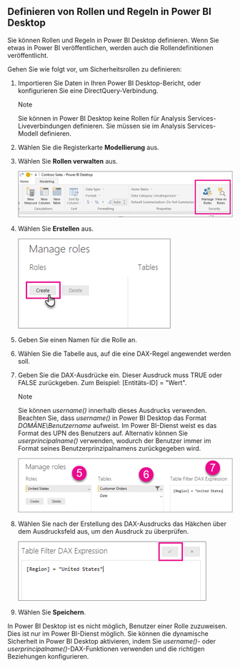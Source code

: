 ## <a name="define-roles-and-rules-within-power-bi-desktop"></a>Definieren von Rollen und Regeln in Power BI Desktop
Sie können Rollen und Regeln in Power BI Desktop definieren. Wenn Sie etwas in Power BI veröffentlichen, werden auch die Rollendefinitionen veröffentlicht.

Gehen Sie wie folgt vor, um Sicherheitsrollen zu definieren:

1. Importieren Sie Daten in Ihren Power BI Desktop-Bericht, oder konfigurieren Sie eine DirectQuery-Verbindung.
   
   > [!NOTE]
   > Sie können in Power BI Desktop keine Rollen für Analysis Services-Liveverbindungen definieren. Sie müssen sie im Analysis Services-Modell definieren.
   > 
   > 
2. Wählen Sie die Registerkarte **Modellierung** aus.
3. Wählen Sie **Rollen verwalten** aus.
   
   ![](./media/rls-desktop-define-roles/powerbi-desktop-security.png)
4. Wählen Sie **Erstellen** aus.
   
   ![](./media/rls-desktop-define-roles/powerbi-desktop-security-create-role.png)
5. Geben Sie einen Namen für die Rolle an. 
6. Wählen Sie die Tabelle aus, auf die eine DAX-Regel angewendet werden soll.
7. Geben Sie die DAX-Ausdrücke ein. Dieser Ausdruck muss TRUE oder FALSE zurückgeben. Zum Beispiel: [Entitäts-ID] = "Wert".
   
   > [!NOTE]
   > Sie können *username()* innerhalb dieses Ausdrucks verwenden. Beachten Sie, dass *username()* in Power BI Desktop das Format *DOMÄNE\Benutzername* aufweist. Im Power BI-Dienst weist es das Format des UPN des Benutzers auf. Alternativ können Sie *userprincipalname()* verwenden, wodurch der Benutzer immer im Format seines Benutzerprinzipalnamens zurückgegeben wird.
   > 
   > 
   
   ![](./media/rls-desktop-define-roles/powerbi-desktop-security-create-rule.png)
8. Wählen Sie nach der Erstellung des DAX-Ausdrucks das Häkchen über dem Ausdrucksfeld aus, um den Ausdruck zu überprüfen.
   
   ![](./media/rls-desktop-define-roles/powerbi-desktop-security-validate-dax.png)
9. Wählen Sie **Speichern**.

In Power BI Desktop ist es nicht möglich, Benutzer einer Rolle zuzuweisen. Dies ist nur im Power BI-Dienst möglich. Sie können die dynamische Sicherheit in Power BI Desktop aktivieren, indem Sie *username()*- oder *userprincipalname()*-DAX-Funktionen verwenden und die richtigen Beziehungen konfigurieren.

